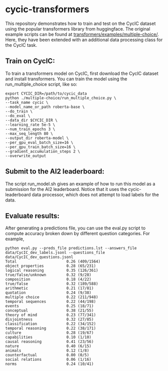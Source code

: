 # cycic-transformers

This repository demonstrates how to train and test on the CycIC dataset using the popular transformers library from huggingface. The original example scripts can be found at [transformers/examples/multiple-choice/](https://github.com/huggingface/transformers/tree/master/examples/multiple-choice). Here, they have been extended with an additional data processing class for the CycIC task.

## Train on CycIC:
To train a transformers model on CycIC, first download the CycIC dataset and install transformers. You can train the model using the run_multiple_choice script, like so:
```
export CYCIC_DIR=/path/to/cycic_data
python ./multiple-choice/run_multiple_choice.py \
--task_name cycic \
--model_name_or_path roberta-base \
--do_train \
--do_eval \
--data_dir $CYCIC_DIR \
--learning_rate 5e-5 \
--num_train_epochs 3 \
--max_seq_length 80 \
--output_dir roberta-model \
--per_gpu_eval_batch_size=16 \
--per_gpu_train_batch_size=16 \
--gradient_accumulation_steps 2 \
--overwrite_output
```

## Submit to the AI2 leaderboard:
The script run_model.sh gives an example of how to run this model as a submission for the AI2 leaderboard. Notice that it uses the cycic-leaderboard data processor, which does not attempt to load labels for the data.

## Evaluate results:
After generating a predictions file, you can use the eval.py script to compute accuracy broken down by different question categories. For example,
```
python eval.py --preds_file predictions.lst --answers_file data/CycIC_dev_labels.jsonl --questions_file data/CycIC_dev_questions.jsonl
Total                      0.26 (409/1564)
object properties          0.28 (65/231)
logical reasoning          0.35 (126/361)
true/false/unknown         0.32 (9/28)
composition                0.18 (4/22)
true/false                 0.32 (189/588)
arithmetic                 0.21 (17/81)
quotation                  0.24 (9/38)
multiple choice            0.22 (211/948)
temporal sequences         0.22 (44/198)
events                     0.25 (18/71)
conceptual                 0.38 (21/55)
theory of mind             0.23 (77/341)
disjointness               0.32 (27/85)
classification             0.22 (34/152)
temporal reasoning         0.22 (38/171)
culture                    0.28 (19/67)
capabilities               0.10 (1/10)
causal reasoning           0.41 (23/56)
nature                     0.40 (6/15)
animals                    0.12 (1/8)
counterfactual             0.00 (0/5)
social relations           0.06 (1/16)
norms                      0.24 (10/41)
```